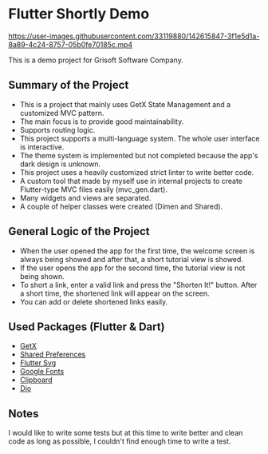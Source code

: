 # Flutter Shortly Demo


https://user-images.githubusercontent.com/33119880/142615847-3f1e5d1a-8a89-4c24-8757-05b0fe70185c.mp4


This is a demo project for Grisoft Software Company.

## Summary of the Project

* This is a project that mainly uses GetX State Management and a customized MVC pattern.
* The main focus is to provide good maintainability.
* Supports routing logic.
* This project supports a multi-language system. The whole user interface is interactive.
* The theme system is implemented but not completed because the app's dark design is unknown.
* This project uses a heavily customized strict linter to write better code.
* A custom tool that made by myself use in internal projects to create Flutter-type MVC files easily (mvc_gen.dart).
* Many widgets and views are separated.
* A couple of helper classes were created (Dimen and Shared).

## General Logic of the Project
* When the user opened the app for the first time, the welcome screen is always being showed and after that, a short tutorial view is showed.
* If the user opens the app for the second time, the tutorial view is not being shown.
* To short a link, enter a valid link and press the "Shorten It!" button. After a short time, the shortened link will appear on the screen.
* You can add or delete shortened links easily.

## Used Packages (Flutter & Dart)
- [GetX](https://pub.dev/packages/get)
- [Shared Preferences](https://pub.dev/packages/shared_preferences)
- [Flutter Svg](https://pub.dev/packages/flutter_svg)
- [Google Fonts](https://pub.dev/packages/google_fonts)
- [Clipboard](https://pub.dev/packages/clipboard)
- [Dio](https://pub.dev/packages/dio)

## Notes
I would like to write some tests but at this time to write better and clean code as long as possible, I couldn't find enough time to write a test.
